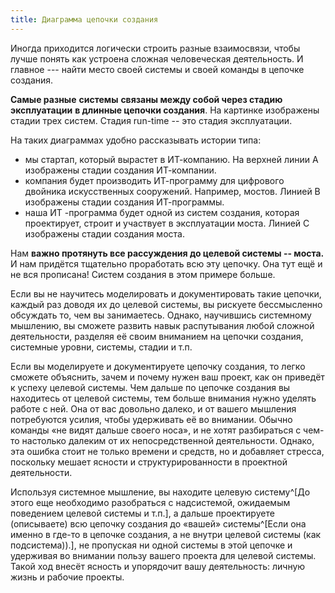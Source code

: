 ```yaml
---
title: Диаграмма цепочки создания
---
```


Иногда приходится логически строить разные взаимосвязи, чтобы лучше
понять как устроена сложная человеческая деятельность. И главное ---
найти место своей системы и своей команды в цепочке создания.

**Самые разные** **системы** **связаны между собой через стадию
эксплуатации** **в длинные цепочки создания**. На картинке изображены
стадии трех систем. Стадия run-time -- это стадия эксплуатации.

На таких диаграммах удобно рассказывать истории типа:

-   мы стартап, который вырастет в ИТ-компанию. На верхней линии А
    изображены стадии создания ИТ-компании.
-   компания будет производить ИТ-программу для цифрового двойника
    искусственных сооружений. Например, мостов. Линией В изображены
    стадии создания ИТ-программы.
-   наша ИТ -программа будет одной из систем создания, которая
    проектирует, строит и участвует в эксплуатации моста. Линией С
    изображены стадии создания моста.

Нам **важно протянуть все рассуждения до целевой системы -- моста.** И
нам придётся тщательно проработать всю эту цепочку. Она тут ещё и не вся
прописана! Систем создания в этом примере больше.

Если вы не научитесь моделировать и документировать такие цепочки,
каждый раз доводя их до целевой системы, вы рискуете бессмысленно
обсуждать то, чем вы занимаетесь. Однако, научившись системному
мышлению, вы сможете развить навык распутывания любой сложной
деятельности, разделяя её своим вниманием на цепочки создания, системные
уровни, системы, стадии и т.п.

Если вы моделируете и документируете цепочку создания, то легко сможете
объяснить, зачем и почему нужен ваш проект, как он приведёт к успеху
целевой системы. Чем дальше по цепочке создания вы находитесь от целевой
системы, тем больше внимания нужно уделять работе с ней. Она от вас
довольно далеко, и от вашего мышления потребуются усилия, чтобы
удерживать её во внимании. Обычно команды «не видят дальше своего носа»,
и не хотят разбираться с чем-то настолько далеким от их непосредственной
деятельности. Однако, эта ошибка стоит не только времени и средств, но и
добавляет стресса, поскольку мешает ясности и структурированности в
проектной деятельности.

Используя системное мышление, вы находите целевую
систему^[До этого еще необходимо разобраться с
надсистемой, ожидаемым поведением целевой системы и
т.п.], а дальше проектируете (описываете) всю цепочку
создания до «вашей» системы^[Если она именно в где-то в
цепочке создания, а не внутри целевой системы (как
подсистема)).], не пропуская ни одной системы в этой
цепочке и удерживая во внимании пользу вашего проекта для целевой
системы. Такой ход внесёт ясность и упорядочит вашу деятельность: личную
жизнь и рабочие проекты.
